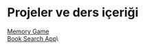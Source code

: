 # Projeler ve ders içeriği

[Memory Game](https://memory-game-melih.netlify.app/)\
[Book Search App](https://book-search-melih.netlify.app/)\